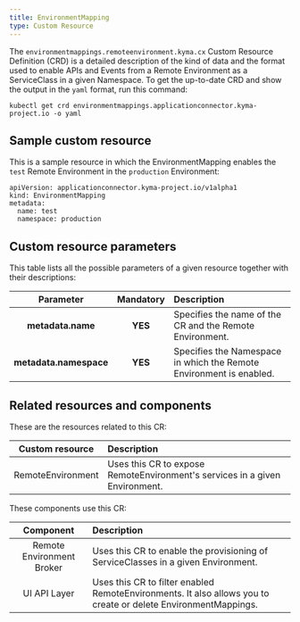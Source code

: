 ```yaml
---
title: EnvironmentMapping
type: Custom Resource
---
```


The `environmentmappings.remoteenvironment.kyma.cx` Custom Resource Definition (CRD) is a detailed description of the kind of data and the format used to enable APIs and Events from a Remote Environment as a ServiceClass in a given Namespace. To get the up-to-date CRD and show the output in the `yaml` format, run this command:

```
kubectl get crd environmentmappings.applicationconnector.kyma-project.io -o yaml
```

## Sample custom resource

This is a sample resource in which the EnvironmentMapping enables the `test` Remote Environment in the `production` Environment:

```
apiVersion: applicationconnector.kyma-project.io/v1alpha1
kind: EnvironmentMapping
metadata:
  name: test
  namespace: production
```

## Custom resource parameters

This table lists all the possible parameters of a given resource together with their descriptions:


| Parameter   |      Mandatory      |  Description |
|:----------:|:-------------:|:------|
| **metadata.name** |    **YES**   | Specifies the name of the CR and the Remote Environment. |
| **metadata.namespace** |    **YES**   | Specifies the Namespace in which the Remote Environment is enabled. |

## Related resources and components

These are the resources related to this CR:

| Custom resource   |   Description |
|:----------:|:------|
| RemoteEnvironment |  Uses this CR to expose RemoteEnvironment's services in a given Environment. |

These components use this CR:

| Component   |   Description |
|:----------:|:------|
| Remote Environment Broker |  Uses this CR to enable the provisioning of ServiceClasses in a given Environment. |
| UI API Layer | Uses this CR to filter enabled RemoteEnvironments. It also allows you to create or delete EnvironmentMappings. |
